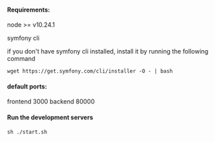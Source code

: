 <h4>Requirements:</h1>

node >= v10.24.1

symfony cli

if you don't have symfony cli installed, install it by running the following command

```
wget https://get.symfony.com/cli/installer -O - | bash
```

<h4>default ports:</h4>
frontend 3000
backend 80000


<h4>Run the development servers</h4>

```
sh ./start.sh
```
